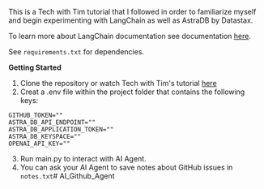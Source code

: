 This is a Tech with Tim tutorial that I followed in order to familiarize myself and begin experimenting with
LangChain as well as AstraDB by Datastax. 

To learn more about LangChain documentation see documentation [here](https://python.langchain.com/docs/introduction/).

See `requirements.txt` for dependencies. 

**Getting Started**

1. Clone the repository or watch Tech with Tim's tutorial [here](https://www.youtube.com/watch?v=uN7X819DUlQ)
2. Creat a .env file within the project folder that contains the following keys:
```
GITHUB_TOKEN=""
ASTRA_DB_API_ENDPOINT=""
ASTRA_DB_APPLICATION_TOKEN=""
ASTRA_DB_KEYSPACE=""
OPENAI_API_KEY=""

```
3. Run main.py to interact with AI Agent. 
4. You can ask your AI Agent to save notes about GitHub issues in `notes.txt`# AI_Github_Agent
